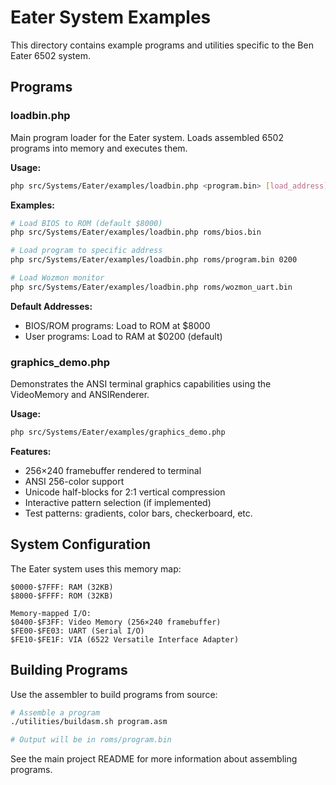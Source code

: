 # Eater System Examples

This directory contains example programs and utilities specific to the Ben Eater 6502 system.

## Programs

### loadbin.php
Main program loader for the Eater system. Loads assembled 6502 programs into memory and executes them.

**Usage:**
```bash
php src/Systems/Eater/examples/loadbin.php <program.bin> [load_address]
```

**Examples:**
```bash
# Load BIOS to ROM (default $8000)
php src/Systems/Eater/examples/loadbin.php roms/bios.bin

# Load program to specific address
php src/Systems/Eater/examples/loadbin.php roms/program.bin 0200

# Load Wozmon monitor
php src/Systems/Eater/examples/loadbin.php roms/wozmon_uart.bin
```

**Default Addresses:**
- BIOS/ROM programs: Load to ROM at $8000
- User programs: Load to RAM at $0200 (default)

### graphics_demo.php
Demonstrates the ANSI terminal graphics capabilities using the VideoMemory and ANSIRenderer.

**Usage:**
```bash
php src/Systems/Eater/examples/graphics_demo.php
```

**Features:**
- 256×240 framebuffer rendered to terminal
- ANSI 256-color support
- Unicode half-blocks for 2:1 vertical compression
- Interactive pattern selection (if implemented)
- Test patterns: gradients, color bars, checkerboard, etc.

## System Configuration

The Eater system uses this memory map:

```
$0000-$7FFF: RAM (32KB)
$8000-$FFFF: ROM (32KB)

Memory-mapped I/O:
$0400-$F3FF: Video Memory (256×240 framebuffer)
$FE00-$FE03: UART (Serial I/O)
$FE10-$FE1F: VIA (6522 Versatile Interface Adapter)
```

## Building Programs

Use the assembler to build programs from source:

```bash
# Assemble a program
./utilities/buildasm.sh program.asm

# Output will be in roms/program.bin
```

See the main project README for more information about assembling programs.

